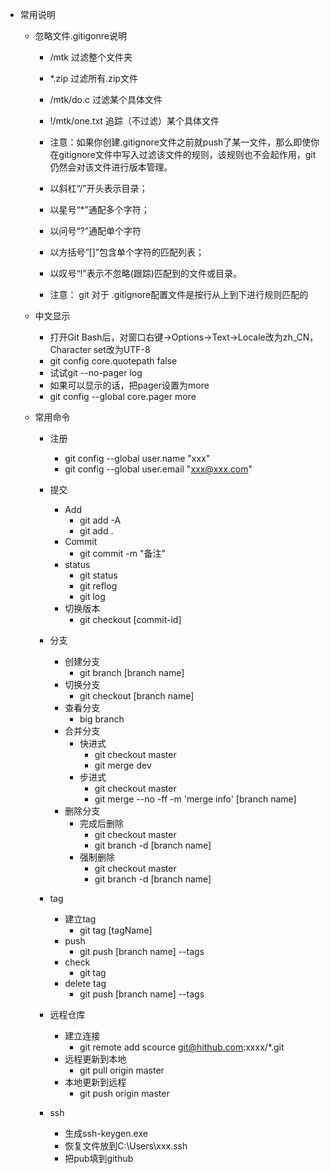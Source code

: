 - 常用说明
  - 忽略文件.gitigonre说明
    - /mtk 过滤整个文件夹
    - *.zip 过滤所有.zip文件
    - /mtk/do.c 过滤某个具体文件
    - !/mtk/one.txt 追踪（不过滤）某个具体文件
    - 注意：如果你创建.gitignore文件之前就push了某一文件，那么即使你在gitignore文件中写入过滤该文件的规则，该规则也不会起作用，git仍然会对该文件进行版本管理。

    - 以斜杠“/”开头表示目录；
    - 以星号“*”通配多个字符；
    - 以问号“?”通配单个字符
    - 以方括号“[]”包含单个字符的匹配列表；
    - 以叹号“!”表示不忽略(跟踪)匹配到的文件或目录。
    - 注意： git 对于 .gitignore配置文件是按行从上到下进行规则匹配的
  
  - 中文显示
    - 打开Git Bash后，对窗口右键->Options->Text->Locale改为zh_CN，Character set改为UTF-8
    - git config core.quotepath false
    - 试试git --no-pager log
    - 如果可以显示的话，把pager设置为more
    - git config --global core.pager more

  - 常用命令
    - 注册
      - git config --global user.name "xxx"
      - git config --global user.email "xxx@xxx.com"

    - 提交
      - Add
        - git add -A
        - git add .
      - Commit
        - git commit -m "备注"
      - status
        - git status
        - git reflog
        - git log
      - 切换版本
        - git checkout [commit-id]
    - 分支
      - 创建分支
        - git branch [branch name]
      - 切换分支
        - git checkout [branch name]
      - 查看分支
        - big branch
      - 合并分支
        - 快进式
          - git checkout master
          - git merge dev
        - 步进式
          - git checkout master
          - git merge --no -ff -m 'merge info' [branch name]
      - 删除分支
        - 完成后删除
          - git checkout master
          - git branch -d [branch name]
        - 强制删除
          - git checkout master
          - git branch -d [branch name]
    - tag
      - 建立tag
        - git tag [tagName]
      - push
        - git push [branch name] --tags
      - check
        - git tag
      - delete tag
        - git push [branch name] --tags
    - 远程仓库
      - 建立连接
        - git remote add scource git@hithub.com:xxxx/*.git
      - 远程更新到本地
        - git pull origin master
      - 本地更新到远程
        - git push origin master
    - ssh
      - 生成ssh-keygen.exe
      - 恢复文件放到C:\Users\xxx\.ssh
      - 把pub填到github
       
